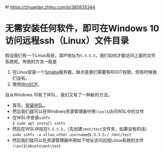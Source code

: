 #! https://zhuanlan.zhihu.com/p/385835344
# 无需安装任何软件，即可在Windows 10访问远程ssh（Linux）文件目录

假设我们有一个Linux系统，其IP地址为`5.5.5.5`，我们如何才能访问上面的文件系统呢。传统的方法一般是

1. 在Linux安装一个[Smaba](https://www.samba.org/)服务器，缺点是我们需要有ROOT权限，但有时候我们没有。
2. 使用[WinSCP](https://winscp.net/eng/index.php)。

自从Windows 10有了WSL，我们又有了一种新的方法。

- 首先，[安装WSL](https://docs.microsoft.com/en-us/windows/wsl/install-win10)。
- 然后我们就可以在Windows资源管理器中用`\\wsl$`访问WSL中的文件
- 在WSL中安装`sshfs`  
  `$ sudo apt install sshfs`
- 然后在WSL中挂在`5.5.5.5`，（先创建`/mnt/test`文件夹，如果没有的话）  
  `sudo sshfs -o allow_other username@5.5.5.5:/ /mnt/test`
- 然后我们就可以在资源管理器中用如下地址访问远程Linux系统的文件  
  `\\wsl$\Ubuntu\mnt\test`
